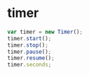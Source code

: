 timer
========

```javascript
var timer = new Timer();
timer.start();
timer.stop();
timer.pause();
timer.resume();
timer.seconds;
```
